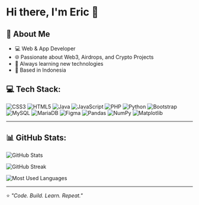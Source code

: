 # Hi there, I'm Eric 👋

## 🚀 About Me
- 💻 Web & App Developer  
- 🌐 Passionate about Web3, Airdrops, and Crypto Projects  
- 🎯 Always learning new technologies  
- 📍 Based in Indonesia


## 💻 Tech Stack:
![CSS3](https://img.shields.io/badge/CSS3-%231572B6.svg?style=for-the-badge&logo=css3&logoColor=white)
![HTML5](https://img.shields.io/badge/HTML5-%23E34F26.svg?style=for-the-badge&logo=html5&logoColor=white)
![Java](https://img.shields.io/badge/Java-%23ED8B00.svg?style=for-the-badge&logo=java&logoColor=white)
![JavaScript](https://img.shields.io/badge/JavaScript-%23323330.svg?style=for-the-badge&logo=javascript&logoColor=%23F7DF1E)
![PHP](https://img.shields.io/badge/PHP-777BB4?style=for-the-badge&logo=php&logoColor=white)
![Python](https://img.shields.io/badge/Python-3776AB?style=for-the-badge&logo=python&logoColor=white)
![Bootstrap](https://img.shields.io/badge/Bootstrap-%23563D7C.svg?style=for-the-badge&logo=bootstrap&logoColor=white)
![MySQL](https://img.shields.io/badge/MySQL-%2300f.svg?style=for-the-badge&logo=mysql&logoColor=white)
![MariaDB](https://img.shields.io/badge/MariaDB-003545?style=for-the-badge&logo=mariadb&logoColor=white)
![Figma](https://img.shields.io/badge/Figma-F24E1E?style=for-the-badge&logo=figma&logoColor=white)
![Pandas](https://img.shields.io/badge/pandas-%23150458.svg?style=for-the-badge&logo=pandas&logoColor=white)
![NumPy](https://img.shields.io/badge/numpy-%23013243.svg?style=for-the-badge&logo=numpy&logoColor=white)
![Matplotlib](https://img.shields.io/badge/Matplotlib-%23ffffff.svg?style=for-the-badge&logo=Matplotlib&logoColor=black)

---

## 📊 GitHub Stats:
![GitHub Stats](https://github-readme-stats.vercel.app/api?username=Rictro1&theme=chartreuse-dark&show_icons=true&hide_border=false&count_private=true)

![GitHub Streak](https://streak-stats.demolab.com?user=Rictro1&theme=chartreuse-dark&hide_border=false)

![Most Used Languages](https://github-readme-stats.vercel.app/api/top-langs/?username=Rictro1&theme=chartreuse-dark&show_icons=true&hide_border=false&layout=compact)


---

⭐ *"Code. Build. Learn. Repeat."*
